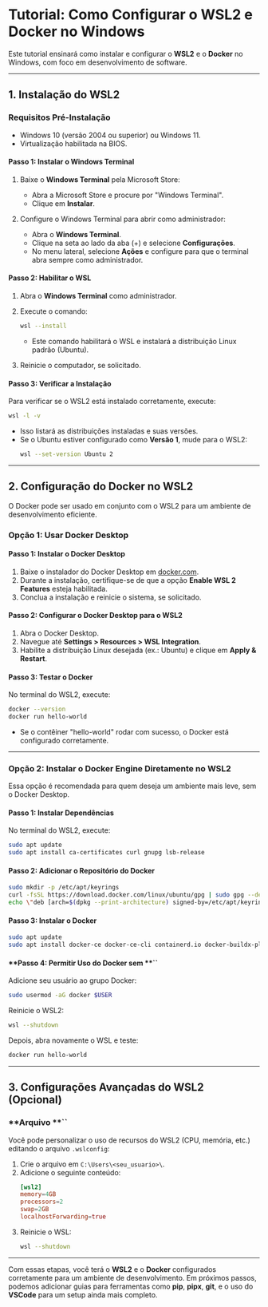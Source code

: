 # Tutorial: Como Configurar o WSL2 e Docker no Windows

Este tutorial ensinará como instalar e configurar o **WSL2** e o **Docker** no Windows, com foco em desenvolvimento de software.

---

## **1. Instalação do WSL2**

### **Requisitos Pré-Instalação**

- Windows 10 (versão 2004 ou superior) ou Windows 11.
- Virtualização habilitada na BIOS.

#### **Passo 1: Instalar o Windows Terminal**

1. Baixe o **Windows Terminal** pela Microsoft Store:

   - Abra a Microsoft Store e procure por "Windows Terminal".
   - Clique em **Instalar**.

2. Configure o Windows Terminal para abrir como administrador:

   - Abra o **Windows Terminal**.
   - Clique na seta ao lado da aba (+) e selecione **Configurações**.
   - No menu lateral, selecione **Ações** e configure para que o terminal abra sempre como administrador.

#### **Passo 2: Habilitar o WSL**

1. Abra o **Windows Terminal** como administrador.

2. Execute o comando:

   ```bash
   wsl --install
   ```

   - Este comando habilitará o WSL e instalará a distribuição Linux padrão (Ubuntu).

3. Reinicie o computador, se solicitado.

#### **Passo 3: Verificar a Instalação**

Para verificar se o WSL2 está instalado corretamente, execute:

```bash
wsl -l -v
```

- Isso listará as distribuições instaladas e suas versões.
- Se o Ubuntu estiver configurado como **Versão 1**, mude para o WSL2:
  ```bash
  wsl --set-version Ubuntu 2
  ```

---

## **2. Configuração do Docker no WSL2**

O Docker pode ser usado em conjunto com o WSL2 para um ambiente de desenvolvimento eficiente.

### **Opção 1: Usar Docker Desktop**

#### **Passo 1: Instalar o Docker Desktop**

1. Baixe o instalador do Docker Desktop em [docker.com](https://www.docker.com/products/docker-desktop/).
2. Durante a instalação, certifique-se de que a opção **Enable WSL 2 Features** esteja habilitada.
3. Conclua a instalação e reinicie o sistema, se solicitado.

#### **Passo 2: Configurar o Docker Desktop para o WSL2**

1. Abra o Docker Desktop.
2. Navegue até **Settings > Resources > WSL Integration**.
3. Habilite a distribuição Linux desejada (ex.: Ubuntu) e clique em **Apply & Restart**.

#### **Passo 3: Testar o Docker**

No terminal do WSL2, execute:

```bash
docker --version
docker run hello-world
```

- Se o contêiner "hello-world" rodar com sucesso, o Docker está configurado corretamente.

---

### **Opção 2: Instalar o Docker Engine Diretamente no WSL2**

Essa opção é recomendada para quem deseja um ambiente mais leve, sem o Docker Desktop.

#### **Passo 1: Instalar Dependências**

No terminal do WSL2, execute:

```bash
sudo apt update
sudo apt install ca-certificates curl gnupg lsb-release
```

#### **Passo 2: Adicionar o Repositório do Docker**

```bash
sudo mkdir -p /etc/apt/keyrings
curl -fsSL https://download.docker.com/linux/ubuntu/gpg | sudo gpg --dearmor -o /etc/apt/keyrings/docker.gpg
echo \"deb [arch=$(dpkg --print-architecture) signed-by=/etc/apt/keyrings/docker.gpg] https://download.docker.com/linux/ubuntu $(lsb_release -cs) stable\" | sudo tee /etc/apt/sources.list.d/docker.list > /dev/null
```

#### **Passo 3: Instalar o Docker**

```bash
sudo apt update
sudo apt install docker-ce docker-ce-cli containerd.io docker-buildx-plugin docker-compose-plugin
```

#### \*\*Passo 4: Permitir Uso do Docker sem \*\*``

Adicione seu usuário ao grupo Docker:

```bash
sudo usermod -aG docker $USER
```

Reinicie o WSL2:

```bash
wsl --shutdown
```

Depois, abra novamente o WSL e teste:

```bash
docker run hello-world
```

---

## **3. Configurações Avançadas do WSL2 (Opcional)**

### \*\*Arquivo \*\*``

Você pode personalizar o uso de recursos do WSL2 (CPU, memória, etc.) editando o arquivo `.wslconfig`:

1. Crie o arquivo em `C:\Users\<seu_usuario>\`.
2. Adicione o seguinte conteúdo:
   ```conf
   [wsl2]
   memory=4GB
   processors=2
   swap=2GB
   localhostForwarding=true
   ```
3. Reinicie o WSL:
   ```bash
   wsl --shutdown
   ```

---

Com essas etapas, você terá o **WSL2** e o **Docker** configurados corretamente para um ambiente de desenvolvimento. Em próximos passos, podemos adicionar guias para ferramentas como **pip**, **pipx**, **git**, e o uso do **VSCode** para um setup ainda mais completo.

